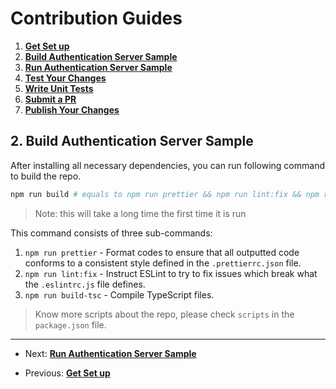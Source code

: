# Contribution Guides

1. **[Get Set up](<1. get-set-up.md>)**
2. **[Build Authentication Server Sample](<2. build-authentication-sample.md>)**
3. **[Run Authentication Server Sample](<3. run-authentication-sample.md>)**
4. **[Test Your Changes](<4. test-your-changes.md>)**
5. **[Write Unit Tests](<5. write-unit-tests.md>)**
6. **[Submit a PR](<6. submit-a-pr.md>)**
7. **[Publish Your Changes](<7. publish-your-changes.md>)**



## 2. Build Authentication Server Sample

After installing all necessary dependencies, you can run following command to build the repo.

```bash
npm run build # equals to npm run prettier && npm run lint:fix && npm run build-tsc
```

> Note: this will take a long time the first time it is run

This command consists of three sub-commands:

1. `npm run prettier` - Format codes to ensure that all outputted code conforms to a consistent style defined in the `.prettierrc.json` file.
2. `npm run lint:fix` - Instruct ESLint to try to fix issues which break what the `.eslintrc.js` file defines.
3. `npm run build-tsc` - Compile TypeScript files.

>Know more scripts about the repo, please check `scripts` in the `package.json` file.

---

- Next: **[Run Authentication Server Sample](<3. run-authentication-sample.md>)**
* Previous: **[Get Set up](<1. get-set-up.md>)**

